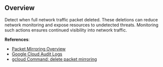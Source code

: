 ## Overview

Detect when full network traffic packet deleted. These deletions can reduce network monitoring and expose resources to undetected threats. Monitoring such actions ensures continued visibility into network traffic.

**References**:
- [Packet Mirroring Overview](https://cloud.google.com/vpc/docs/packet-mirroring)
- [Google Cloud Audit Logs](https://cloud.google.com/logging/docs/audit)
- [gcloud Command: delete packet mirroring](https://cloud.google.com/sdk/gcloud/reference/compute/packet-mirrorings/delete)